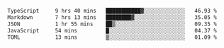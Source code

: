 <!--START_SECTION:waka-->

```txt
TypeScript     9 hrs 40 mins   ███████████▓░░░░░░░░░░░░░   46.93 %
Markdown       7 hrs 13 mins   ████████▓░░░░░░░░░░░░░░░░   35.05 %
JSON           1 hr 55 mins    ██▒░░░░░░░░░░░░░░░░░░░░░░   09.35 %
JavaScript     54 mins         █░░░░░░░░░░░░░░░░░░░░░░░░   04.37 %
TOML           13 mins         ▒░░░░░░░░░░░░░░░░░░░░░░░░   01.09 %
```

<!--END_SECTION:waka-->
